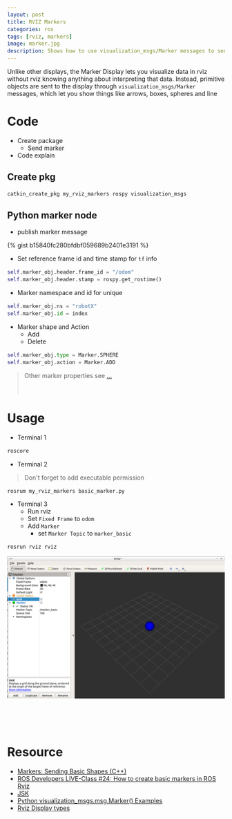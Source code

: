 ```yaml
---
layout: post
title: RVIZ Markers
categories: ros
tags: [rviz, markers]
image: marker.jpg
description: Shows how to use visualization_msgs/Marker messages to send basic shapes (cube, sphere, cylinder, arrow) to rviz.
---
```



Unlike other displays, the Marker Display lets you visualize data in rviz without rviz knowing anything about interpreting that data. Instead, primitive objects are sent to the display through `visualization_msgs/Marker` messages, which let you show things like arrows, boxes, spheres and line

# Code
- Create package
  - Send marker
- Code explain

## Create pkg
```bash
catkin_create_pkg my_rviz_markers rospy visualization_msgs
```

## Python marker node
- publish marker message

{% gist b15840fc280bfdbf059689b2401e3191 %}

- Set reference frame id and time stamp for `tf` info

```python
self.marker_obj.header.frame_id = "/odom"
self.marker_obj.header.stamp = rospy.get_rostime()
```

- Marker namespace and id for unique
  
```python
self.marker_obj.ns = "robotX"
self.marker_obj.id = index
```

- Marker shape and Action
  - Add
  - Delete
  
```python
self.marker_obj.type = Marker.SPHERE
self.marker_obj.action = Marker.ADD
```

> Other marker properties see [...](http://wiki.ros.org/rviz/DisplayTypes/Marker#Message_Parameters)
&nbsp;  
&nbsp;  
&nbsp;  
# Usage
- Terminal 1

```bash
roscore
```

- Terminal 2
> Don't forget to add executable permission
```bash
rosrum my_rviz_markers basic_marker.py
```

- Terminal 3
  - Run rviz
  - Set `Fixed Frame` to `odom`
  - Add `Marker`
    - set `Marker Topic` to `marker_basic`
```bash
rosrun rviz rviz
```

![](/images/2019-06-21-07-26-30.png)

&nbsp;  
&nbsp;  
&nbsp;  
# Resource
- [Markers: Sending Basic Shapes (C++)](http://wiki.ros.org/rviz/Tutorials/Markers%3A%20Basic%20Shapes)
- [ROS Developers LIVE-Class #24: How to create basic markers in ROS Rviz](https://www.youtube.com/watch?v=5pGzW-M6iGQ)
- [JSK](https://jsk-visualization.readthedocs.io/en/latest/index.html)
- [Python visualization_msgs.msg.Marker() Examples ](https://www.programcreek.com/python/example/88812/visualization_msgs.msg.Marker)
- [Rviz Display types](http://wiki.ros.org/rviz/DisplayTypes/Marker#Message_Parameters)